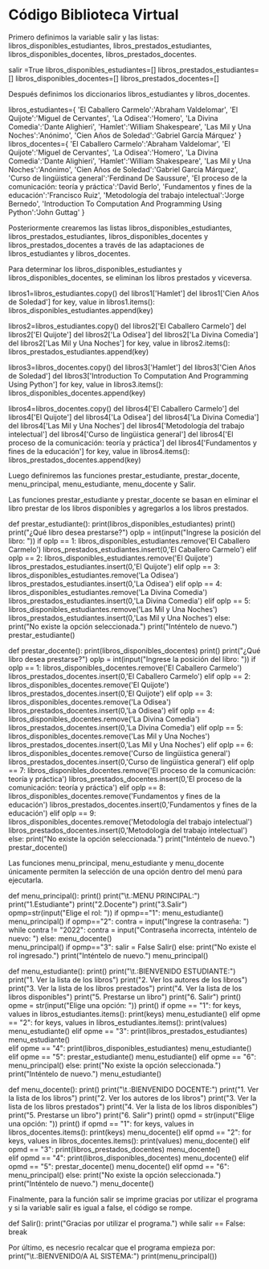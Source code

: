 # Código Biblioteca Virtual
Primero definimos la variable salir y las listas: libros_disponibles_estudiantes, libros_prestados_estudiantes, 
libros_disponibles_docentes, libros_prestados_docentes.

salir =True
libros_disponibles_estudiantes=[]
libros_prestados_estudiantes=[]
libros_disponibles_docentes=[]
libros_prestados_docentes=[]

Después definimos los diccionarios libros_estudiantes y libros_docentes.

libros_estudiantes={
    'El Caballero Carmelo':'Abraham Valdelomar',
    'El Quijote':'Miguel de Cervantes',
    'La Odisea':'Homero',
    'La Divina Comedia':'Dante Alighieri',
    'Hamlet':'William Shakespeare',
    'Las Mil y Una Noches':'Anónimo',
    'Cien Años de Soledad':'Gabriel García Márquez'
    }
libros_docentes={
    'El Caballero Carmelo':'Abraham Valdelomar',
    'El Quijote':'Miguel de Cervantes',
    'La Odisea':'Homero',
    'La Divina Comedia':'Dante Alighieri',
    'Hamlet':'William Shakespeare',
    'Las Mil y Una Noches':'Anónimo',
    'Cien Años de Soledad':'Gabriel García Márquez',
    'Curso de lingüistica general':'Ferdinand De Saussure',
    'El proceso de la comunicación: teoría y práctica':'David Berlo',
    'Fundamentos y fines de la educación':'Francisco Ruiz',
    'Metodología del trabajo intelectual':'Jorge Bernedo',
    'Introduction To Computation And Programming Using Python':'John Guttag'
    }

Posteriormente crearemos las listas libros_disponibles_estudiantes, libros_prestados_estudiantes, libros_disponibles_docentes 
y libros_prestados_docentes a través de las adaptaciones de libros_estudiantes y libros_docentes.

Para determinar los libros_disponibles_estudiantes y libros_disponibles_docentes, se eliminan los libros prestados y viceversa.

libros1=libros_estudiantes.copy()
del libros1['Hamlet']
del libros1['Cien Años de Soledad']
for key, value in libros1.items():
    libros_disponibles_estudiantes.append(key)

libros2=libros_estudiantes.copy()
del libros2['El Caballero Carmelo']
del libros2['El Quijote']
del libros2['La Odisea']
del libros2['La Divina Comedia']
del libros2['Las Mil y Una Noches']
for key, value in libros2.items():
    libros_prestados_estudiantes.append(key)
    
libros3=libros_docentes.copy()
del libros3['Hamlet']
del libros3['Cien Años de Soledad']
del libros3['Introduction To Computation And Programming Using Python']
for key, value in libros3.items():
    libros_disponibles_docentes.append(key)

libros4=libros_docentes.copy()
del libros4['El Caballero Carmelo']
del libros4['El Quijote']
del libros4['La Odisea']
del libros4['La Divina Comedia']
del libros4['Las Mil y Una Noches']
del libros4['Metodología del trabajo intelectual']
del libros4['Curso de lingüistica general']
del libros4['El proceso de la comunicación: teoría y práctica']
del libros4['Fundamentos y fines de la educación']
for key, value in libros4.items():
    libros_prestados_docentes.append(key)

Luego definiremos las funciones prestar_estudiante, prestar_docente, menu_principal, menu_estudiante, menu_docente y Salir.

Las funciones prestar_estudiante y prestar_docente se basan en eliminar el libro prestar de los libros disponibles y agregarlos
a los libros prestados.

def prestar_estudiante():
    print(libros_disponibles_estudiantes)
    print()
    print("¿Qué libro desea prestarse?")
    oplp = int(input("Ingrese la posición del libro: "))
    if oplp == 1:
        libros_disponibles_estudiantes.remove('El Caballero Carmelo')
        libros_prestados_estudiantes.insert(0,'El Caballero Carmelo')
    elif oplp == 2:
        libros_disponibles_estudiantes.remove('El Quijote')
        libros_prestados_estudiantes.insert(0,'El Quijote')
    elif oplp == 3:
        libros_disponibles_estudiantes.remove('La Odisea')
        libros_prestados_estudiantes.insert(0,'La Odisea')
    elif oplp == 4:
        libros_disponibles_estudiantes.remove('La Divina Comedia')
        libros_prestados_estudiantes.insert(0,'La Divina Comedia')
    elif oplp == 5:
        libros_disponibles_estudiantes.remove('Las Mil y Una Noches')
        libros_prestados_estudiantes.insert(0,'Las Mil y Una Noches')
    else:
        print("No existe la opción seleccionada.")
        print("Inténtelo de nuevo.")        
        prestar_estudiante()

def prestar_docente():
    print(libros_disponibles_docentes)
    print()
    print("¿Qué libro desea prestarse?")
    oplp = int(input("Ingrese la posición del libro: "))
    if oplp == 1:
        libros_disponibles_docentes.remove('El Caballero Carmelo')
        libros_prestados_docentes.insert(0,'El Caballero Carmelo')
    elif oplp == 2:
        libros_disponibles_docentes.remove('El Quijote')
        libros_prestados_docentes.insert(0,'El Quijote')
    elif oplp == 3:
        libros_disponibles_docentes.remove('La Odisea')
        libros_prestados_docentes.insert(0,'La Odisea')
    elif oplp == 4:
        libros_disponibles_docentes.remove('La Divina Comedia')
        libros_prestados_docentes.insert(0,'La Divina Comedia')
    elif oplp == 5:
        libros_disponibles_docentes.remove('Las Mil y Una Noches')
        libros_prestados_docentes.insert(0,'Las Mil y Una Noches')
    elif oplp == 6:
        libros_disponibles_docentes.remove('Curso de lingüistica general')
        libros_prestados_docentes.insert(0,'Curso de lingüistica general')
    elif oplp == 7:
        libros_disponibles_docentes.remove('El proceso de la comunicación: teoría y práctica')
        libros_prestados_docentes.insert(0,'El proceso de la comunicación: teoría y práctica')
    elif oplp == 8:
        libros_disponibles_docentes.remove('Fundamentos y fines de la educación')
        libros_prestados_docentes.insert(0,'Fundamentos y fines de la educación')
    elif oplp == 9:
        libros_disponibles_docentes.remove('Metodología del trabajo intelectual')
        libros_prestados_docentes.insert(0,'Metodología del trabajo intelectual')
    else:
        print("No existe la opción seleccionada.")
        print("Inténtelo de nuevo.")  
        prestar_docente()

Las funciones menu_principal, menu_estudiante y menu_docente únicamente permiten la selección de una opción dentro 
del menú para ejecutarla.

def menu_principal():
    print()
    print("\t.:MENU PRINCIPAL:")
    print("1.Estudiante")
    print("2.Docente")
    print("3.Salir")
    opmp=str(input("Elige el rol: "))
    if opmp=="1":
        menu_estudiante()
        menu_principal()
    if opmp=="2":
        contra = input("Ingrese la contraseña: ")
        while contra != "2022":
            contra = input("Contraseña incorrecta, inténtelo de nuevo: ")
        else:
            menu_docente()  
        menu_principal()
    if opmp=="3":
        salir = False
        Salir()
    else:
        print("No existe el rol ingresado.")
        print("Inténtelo de nuevo.")
        menu_principal()
        
def menu_estudiante():
    print()
    print("\t.:BIENVENIDO ESTUDIANTE:")
    print("1. Ver la lista de los libros")
    print("2. Ver los autores de los libros")
    print("3. Ver la lista de los libros prestados")
    print("4. Ver la lista de los libros disponibles")
    print("5. Prestarse un libro")
    print("6. Salir")
    print()
    opme = str(input("Elige una opción: "))
    print()
    if opme == "1":
        for keys, values in libros_estudiantes.items():
            print(keys)
        menu_estudiante()
    elif opme == "2":
        for keys, values in libros_estudiantes.items():
            print(values)
        menu_estudiante()
    elif opme == "3":
        print(libros_prestados_estudiantes)
        menu_estudiante()    
    elif opme == "4":
        print(libros_disponibles_estudiantes)
        menu_estudiante()
    elif opme == "5":
        prestar_estudiante()
        menu_estudiante()
    elif opme == "6":
        menu_principal()
    else:
        print("No existe la opción seleccionada.")
        print("Inténtelo de nuevo.")
        menu_estudiante()
        
def menu_docente():
    print()
    print("\t.:BIENVENIDO DOCENTE:")
    print("1. Ver la lista de los libros")
    print("2. Ver los autores de los libros")
    print("3. Ver la lista de los libros prestados")
    print("4. Ver la lista de los libros disponibles")
    print("5. Prestarse un libro")
    print("6. Salir")
    print()
    opmd = str(input("Elige una opción: "))
    print()
    if opmd == "1":
        for keys, values in libros_docentes.items():
            print(keys)
        menu_docente()
    elif opmd == "2":
        for keys, values in libros_docentes.items():
            print(values)
        menu_docente()
    elif opmd == "3":
        print(libros_prestados_docentes)
        menu_docente()    
    elif opmd == "4":
        print(libros_disponibles_docentes)
        menu_docente()
    elif opmd == "5":
        prestar_docente()
        menu_docente()
    elif opmd == "6":
        menu_principal()
    else:
        print("No existe la opción seleccionada.")
        print("Inténtelo de nuevo.")
        menu_docente()
 
Finalmente, para la función salir se imprime gracias por utilizar el programa y si la variable salir es igual a 
false, el código se rompe.

def Salir():
    print("Gracias por utilizar el programa.")
    while salir == False:
        break

Por último, es necesrio recalcar que el programa empieza por:
print("\t.:BIENVENIDO/A AL SISTEMA:")
print(menu_principal())
